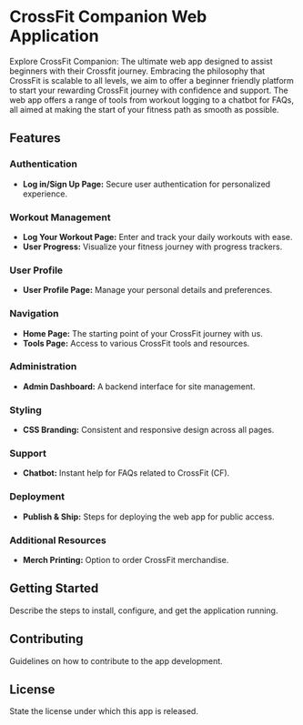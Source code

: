 # CrossFit Companion Web Application

Explore CrossFit Companion: The ultimate web app designed to assist beginners with their Crossfit journey. Embracing the philosophy that CrossFit is scalable to all levels, we aim to offer a beginner friendly platform to start your rewarding CrossFit journey with confidence and support. The web app offers a range of tools from workout logging to a chatbot for FAQs, all aimed at making the start of your fitness path as smooth as possible.

## Features

### Authentication
- **Log in/Sign Up Page:** Secure user authentication for personalized experience.

### Workout Management
- **Log Your Workout Page:** Enter and track your daily workouts with ease.
- **User Progress:** Visualize your fitness journey with progress trackers.

### User Profile
- **User Profile Page:** Manage your personal details and preferences.

### Navigation
- **Home Page:** The starting point of your CrossFit journey with us.
- **Tools Page:** Access to various CrossFit tools and resources.

### Administration
- **Admin Dashboard:** A backend interface for site management.

### Styling
- **CSS Branding:** Consistent and responsive design across all pages.

### Support
- **Chatbot:** Instant help for FAQs related to CrossFit (CF).

### Deployment
- **Publish & Ship:** Steps for deploying the web app for public access.

### Additional Resources
- **Merch Printing:** Option to order CrossFit merchandise.

## Getting Started
Describe the steps to install, configure, and get the application running.

## Contributing
Guidelines on how to contribute to the app development.

## License
State the license under which this app is released.
